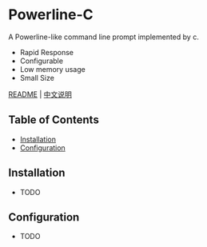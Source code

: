 # Powerline-C
A Powerline-like command line prompt implemented by c.

* Rapid Response
* Configurable
* Low memory usage
* Small Size

[README](README.md) | [中文说明](README_zh.md)

## Table of Contents
* [Installation](#installation)
* [Configuration](#configuration)

## Installation
* TODO

## Configuration
* TODO
